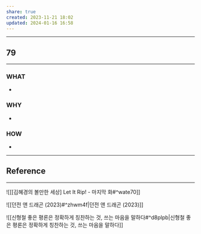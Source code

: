 ```yaml
---
share: true
created: 2023-11-21 18:02
updated: 2024-01-16 16:58
---
```


---
## 79
---
### WHAT
- 
### WHY
- 
### HOW
- 
---

## Reference
---
![[[김혜경의 볼만한 세상] Let It Rip! - 마지막 화#^wate70]]  

![[던전 앤 드래곤 (2023)#^zhwm4f|던전 앤 드래곤 (2023)]]

![[신형철  좋은 평론은 정확하게 칭찬하는 것, 쓰는 마음을 말하다#^d8plpb|신형철  좋은 평론은 정확하게 칭찬하는 것, 쓰는 마음을 말하다]]
